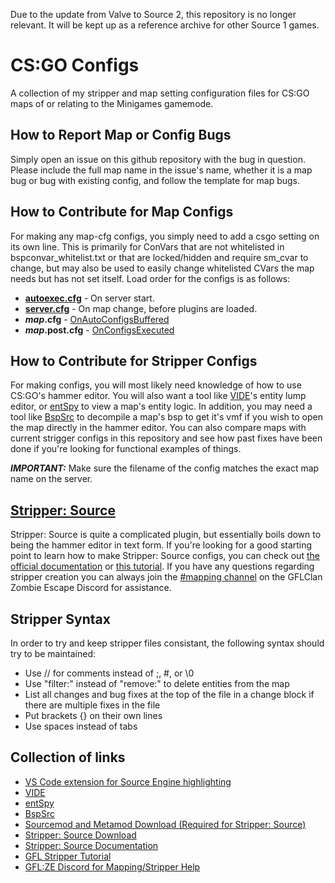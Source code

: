 Due to the update from Valve to Source 2, this repository is no longer relevant. It will be kept up as a reference archive for other Source 1 games.

# CS:GO Configs

A collection of my stripper and map setting configuration files for CS:GO maps of or relating to the Minigames gamemode.

## How to Report Map or Config Bugs

Simply open an issue on this github repository with the bug in question. Please include the full map name in the issue's name, whether it is a map bug or bug with existing config, and follow the template for map bugs.

## How to Contribute for Map Configs

For making any map-cfg configs, you simply need to add a csgo setting on its own line. This is primarily for ConVars that are not whitelisted in bspconvar_whitelist.txt or that are locked/hidden and require sm_cvar to change, but may also be used to easily change whitelisted CVars the map needs but has not set itself.
Load order for the configs is as follows:
- **[autoexec.cfg](Reference%20Configs/autoexec.cfg)** - On server start.
- **[server.cfg](Reference%20Configs/server.cfg)** - On map change, before plugins are loaded.
- ***map*.cfg** - [OnAutoConfigsBuffered](https://sourcemod.dev/#/sourcemod/function.OnAutoConfigsBuffered)
- ***map*.post.cfg** - [OnConfigsExecuted](https://sourcemod.dev/#/sourcemod/function.OnConfigsExecuted)

## How to Contribute for Stripper Configs

For making configs, you will most likely need knowledge of how to use CS:GO's hammer editor. You will also want a tool like [VIDE](http://www.riintouge.com/VIDE/)'s entity lump editor, or [entSpy](https://gamebanana.com/tools/5876) to view a map's entity logic. In addition, you may need a tool like [BspSrc](https://github.com/ata4/bspsrc/releases) to decompile a map's bsp to get it's vmf if you wish to open the map directly in the hammer editor. You can also compare maps with current strigger configs in this repository and see how past fixes have been done if you're looking for functional examples of things.

**_IMPORTANT:_** Make sure the filename of the config matches the exact map name on the server.

## [Stripper: Source](http://www.bailopan.net/stripper/snapshots/1.2/)

Stripper: Source is quite a complicated plugin, but essentially boils down to being the hammer editor in text form. If you're looking for a good starting point to learn how to make Stripper: Source configs, you can check out [the official documentation](https://www.bailopan.net/stripper/) or [this tutorial](https://gflclan.com/forums/topic/47449-stripper-cfgs-guide/). If you have any questions regarding stripper creation you can always join the [#mapping channel](https://discord.gg/zh2CVSM) on the GFLClan Zombie Escape Discord for assistance.

## Stripper Syntax
In order to try and keep stripper files consistant, the following syntax should try to be maintained:
- Use // for comments instead of ;, #, or \0
- Use "filter:" instead of "remove:" to delete entities from the map
- List all changes and bug fixes at the top of the file in a change block if there are multiple fixes in the file
- Put brackets {} on their own lines
- Use spaces instead of tabs

## Collection of links
- [VS Code extension for Source Engine highlighting](https://marketplace.visualstudio.com/items?itemName=Azashii.csgo-map-config-highlighting)
- [VIDE](http://www.riintouge.com/VIDE/)
- [entSpy](https://gamebanana.com/tools/5876)
- [BspSrc](https://github.com/ata4/bspsrc/releases)
- [Sourcemod and Metamod Download (Required for Stripper: Source)](https://www.sourcemod.net/downloads.php?branch=stable)
- [Stripper: Source Download](http://www.bailopan.net/stripper/snapshots/1.2)
- [Stripper: Source Documentation](https://www.bailopan.net/stripper/)
- [GFL Stripper Tutorial](https://gflclan.com/forums/topic/47449-stripper-cfgs-guide/)
- [GFL:ZE Discord for Mapping/Stripper Help](https://discord.gg/zh2CVSM)
